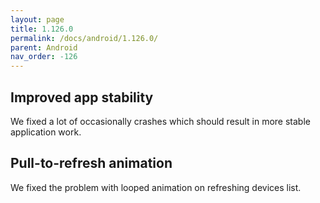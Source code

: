 ```yaml
---
layout: page
title: 1.126.0
permalink: /docs/android/1.126.0/
parent: Android
nav_order: -126
---
```


## Improved app stability 
We fixed a lot of occasionally crashes which should result in more stable application work.

## Pull-to-refresh animation  
We fixed the problem with looped animation on refreshing devices list.